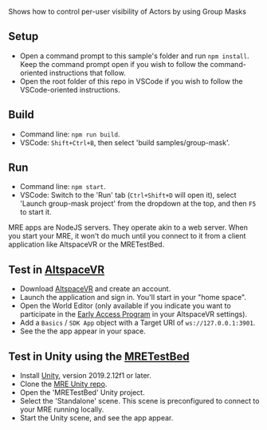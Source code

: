 Shows how to control per-user visibility of Actors by using Group Masks

## Setup

* Open a command prompt to this sample's folder and run `npm install`. Keep the command prompt open if you wish to follow the command-oriented instructions that follow.
* Open the root folder of this repo in VSCode if you wish to follow the VSCode-oriented instructions.

## Build

* Command line: `npm run build`.
* VSCode: `Shift+Ctrl+B`, then select 'build samples/group-mask'.

## Run

* Command line: `npm start`.
* VSCode: Switch to the 'Run' tab (`Ctrl+Shift+D` will open it), select 'Launch group-mask project' from the dropdown at the top, and then `F5` to start it.

MRE apps are NodeJS servers. They operate akin to a web server. When you start your MRE, it won't do much until you connect to it from a client application like AltspaceVR or the MRETestBed.

## Test in [AltspaceVR](https://altvr.com)

* Download [AltspaceVR](https://altvr.com) and create an account.
* Launch the application and sign in. You'll start in your "home space".
* Open the World Editor (only available if you indicate you want to participate in the [Early Access Program](https://altvr.com/early-access-program/) in your AltspaceVR settings).
* Add a `Basics` / `SDK App` object with a Target URI of `ws://127.0.0.1:3901`.
* See the the app appear in your space.

## Test in Unity using the [MRETestBed](https://www.github.com/mixed-reality-extension-sdk-samples)

* Install [Unity](https://unity3d.com/get-unity/download), version 2019.2.12f1 or later.
* Clone the [MRE Unity repo](https://github.com/microsoft/mixed-reality-extension-unity).
* Open the 'MRETestBed' Unity project.
* Select the 'Standalone' scene. This scene is preconfigured to connect to your MRE running locally.
* Start the Unity scene, and see the app appear.
